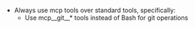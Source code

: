 - Always use mcp tools over standard tools, specifically:
  - Use mcp__git__* tools instead of Bash for git operations
